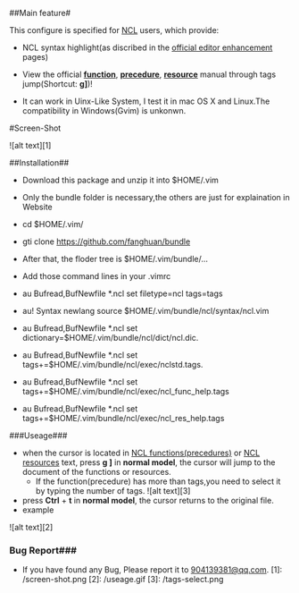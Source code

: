 ##Main feature#

This configure is specified for [NCL](http://www.ncl.ucar.edu/) users, which provide:

 - NCL syntax highlight(as discribed in the [official editor enhancement](http://http://www.ncl.ucar.edu/Applications/editor.shtml) pages)
 -  View the official [**function**](http://www.ncl.ucar.edu/Document/Functions/list_alpha.shtml), [**precedure**](http://www.ncl.ucar.edu/Document/Functions/list_alpha.shtml), [**resource**](http://www.ncl.ucar.edu/Document/Graphics/Resources/list_alpha_res.shtml) manual through tags jump(Shortcut: **g]**)! 
 
 - It can work in Uinx-Like System, I test it in mac OS X and Linux.The compatibility in Windows(Gvim) is unkonwn.

#Screen-Shot

 ![alt text][1]

##Installation##

- Download this package and unzip it into $HOME/.vim
- Only the bundle folder is necessary,the others are just for explaination in Website

 - cd $HOME/.vim/
 - gti clone https://github.com/fanghuan/bundle

- After that, the floder tree is $HOME/.vim/bundle/... 

- Add those command lines in your .vimrc

 - au Bufread,BufNewfile *.ncl set filetype=ncl tags=tags
 - au! Syntax newlang source $HOME/.vim/bundle/ncl/syntax/ncl.vim
 - au Bufread,BufNewfile *.ncl set dictionary=$HOME/.vim/bundle/ncl/dict/ncl.dic.
 - au Bufread,BufNewfile *.ncl set tags+=$HOME/.vim/bundle/ncl/exec/nclstd.tags.
 - au Bufread,BufNewfile *.ncl set tags+=$HOME/.vim/bundle/ncl/exec/ncl\_func\_help.tags
 - au Bufread,BufNewfile *.ncl set tags+=$HOME/.vim/bundle/ncl/exec/ncl\_res\_help.tags 


###Useage###
- when the cursor is located in [NCL functions(precedures)](http://www.ncl.ucar.edu/Document/Functions/list_alpha.shtml) or [NCL resources](http://www.ncl.ucar.edu/Document/Graphics/Resources/list_alpha_res.shtml) text, press **g ]** in 
   **normal model**, the cursor will jump to the document of the functions or resources.
  - If the function(precedure) has more than tags,you need to select it by typing the number of tags.
  ![alt text][3]
- press **Ctrl** + **t** in **normal model**, the cursor returns to the original file.
- example

 ![alt text][2]
### Bug Report###
 - If you have found any Bug, Please report it to <904139381@qq.com>.
 [1]: /screen-shot.png
 [2]: /useage.gif
 [3]: /tags-select.png

